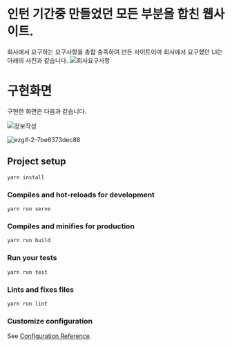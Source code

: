 # 인턴 기간중 만들었던 모든 부분을 합친 웹사이트.
회사에서 요구하는 요구사항을 총합 충족하여 만든 사이트이며 회사에서 요구했던 UI는 아래의 사진과 같습니다.
![회사요구사항](https://user-images.githubusercontent.com/52379503/130019907-83a30811-670e-4bcd-9406-c0e28ad5534d.png)

# 구현화면

구현한 화면은 다음과 같습니다.

![정보작성](https://user-images.githubusercontent.com/52379503/130021053-97e8db7f-6973-4422-b8e7-f45aaf7bc33f.png)


![ezgif-2-7be6373dec88](https://user-images.githubusercontent.com/52379503/130409974-c4d48808-5ea7-44b1-876c-800045dcdc8c.gif)



## Project setup
```
yarn install
```

### Compiles and hot-reloads for development
```
yarn run serve
```

### Compiles and minifies for production
```
yarn run build
```

### Run your tests
```
yarn run test
```

### Lints and fixes files
```
yarn run lint
```

### Customize configuration
See [Configuration Reference](https://cli.vuejs.org/config/).
